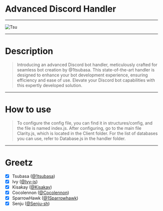 # Advanced Discord Handler 
---

![Tsu](https://cdn.discordapp.com/attachments/1153422397706350764/1264894259778289684/tumblr_c6759d0521db6eac75566fec8def96ec_d6fffba8_400.gif?ex=669f8814&is=669e3694&hm=a324e61107c29f82553b8aec4b1958da19d8c3901c9d3733c57acf702e822a88&)

---

# Description

> Introducing an advanced Discord bot handler, meticulously crafted for seamless bot creation by @1tsubasa. This state-of-the-art handler is designed to enhance your bot development experience, ensuring efficiency and ease of use. Elevate your Discord bot capabilities with this expertly developed solution.

---

# How to use 

> To configure the config file, you can find it in structures/config, and the file is named index.js.
> After configuring, go to the main file Clarity.js, which is located in the Client folder.
> For the list of databases you can use, refer to Database.js in the handler folder.

---

# Greetz 

- [x] Tsubasa ([@1tsubasa](https://github.com/1Tsubasa))
- [x] Ivy ([@Ivy-js](https://github.com/Ivy-js))
- [x] Kisakay ([@Kisakay](https://github.com/Kisakay))
- [x] Cocolennon ([@Cocolennon](https://github.com/Cocolennon))
- [x] SparrowHawk ([@1Sparrowhawk](https://github.com/1Sparrowhawk))
- [x] Senju ([@Senju-sh](https://github.com/Senju-sh)) 
